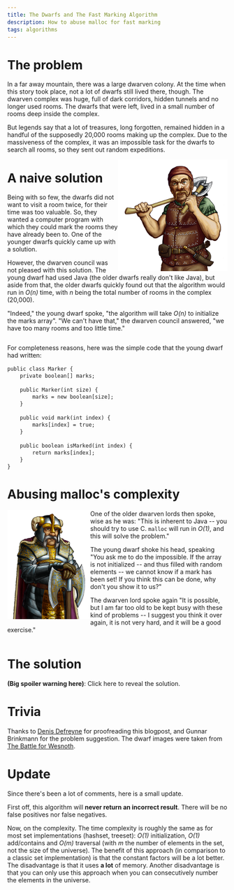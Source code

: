 ```yaml
---
title: The Dwarfs and The Fast Marking Algorithm
description: How to abuse malloc for fast marking
tags: algorithms
---
```


# The problem

In a far away mountain, there was a large dwarven colony. At the time when this
story took place, not a lot of dwarfs still lived there, though. The dwarven
complex was huge, full of dark corridors, hidden tunnels and no longer used
rooms. The dwarfs that were left, lived in a small number of rooms deep inside
the complex.

But legends say that a lot of treasures, long forgotten, remained hidden in
a handful of the supposedly 20,000 rooms making up the complex. Due to the
massiveness of the complex, it was an impossible task for the dwarfs to search
all rooms, so they sent out random expeditions.

<img src="/images/2010-07-11-young-dwarf.png" alt="A young dwarf"
     style="float: right" />

# A naive solution

Being with so few, the dwarfs did not want to visit a room twice, for their time
was too valuable. So, they wanted a computer program with which they could mark
the rooms they have already been to. One of the younger dwarfs quickly came up
with a solution.

However, the dwarven council was not pleased with this solution. The young dwarf
had used Java (the older dwarfs really don't like Java), but aside from that,
the older dwarfs quickly found out that the algorithm would run in _O(n)_ time,
with _n_ being the total number of rooms in the complex (20,000).

"Indeed," the young dwarf spoke, "the algorithm will take _O(n)_ to initialize
the marks array". "We can't have that," the dwarven council answered, "we have
too many rooms and too little time."

<div style="clear: both"></div>

For completeness reasons, here was the simple code that the young dwarf had
written:

~~~~~{.java}
public class Marker {
    private boolean[] marks;

    public Marker(int size) {
        marks = new boolean[size];
    }

    public void mark(int index) {
        marks[index] = true;
    }

    public boolean isMarked(int index) {
        return marks[index];
    }
}
~~~~~

# Abusing malloc's complexity

<img src="/images/2010-07-11-lord.png" alt="Wise dwarven lord"
     style="float: left" />

One of the older dwarven lords then spoke, wise as he was: "This is inherent
to Java -- you should try to use C. `malloc` will run in _O(1)_, and this will
solve the problem."

The young dwarf shoke his head, speaking "You ask me to do the impossible. If
the array is not initialized -- and thus filled with random elements -- we
cannot know if a mark has been set! If you think this can be done, why don't you
show it to us?"

The dwarven lord spoke again "It is possible, but I am far too old to be kept
busy with these kind of problems -- I suggest you think it over again, it is not
very hard, and it will be a good exercise."

<div style="clear: both"></div>

# The solution

<div onclick="document.getElementById('solution').style.display='block';">

__(Big spoiler warning here)__: Click here to reveal the solution.

</div>

<div id="solution" style="display: none">

The solution of the dwarven lord goes a bit like this: two arrays of the
requested size are allocated. We shall call one `array` and the other one
`marks`. They are both filled with random elements, since we do not want to
initialize them.

The `array` can be compared to the array used in the Java program, except all
values are initially random integers.

In addition to the `marks` array, we keep the number of marks set. Initially,
this number is 0. All values in the `marks` array are random integers, too.

When we want to mark an item, instead of setting the corresponding element
of `array` to `true`, we let it point to the next position in `marks` and we
increment the number of marks. Now, we have this element in `marks` point back
to the element in `array`. This way, an element in `array` can, by chance, point
to an element in `marks`, but this won't matter since the element in `marks`
won't point back, and so we can determine it's fake.

![An illustration](/images/2010-07-11-illustration.png)

This figure illustrates the algorithm. Only one element is marked: the fourth
element. Therefore, only one element from the `marks` structure is used (the
number is set to 1). All elements in the `array` except the fourth element point
to random positions. The fourth points to the first mark (since we set the
fourth mark).

By chance, the second element in `array` also points to the first mark. However,
we can easily see that only the fourth element is marked, since the first mark
points back to the fourth element in `array`.

Here is [an implementation in C](http://gist.github.com/471529).

</div>

# Trivia

Thanks to [Denis Defreyne](http://stoneship.org) for proofreading this blogpost,
and Gunnar Brinkmann for the problem suggestion. The dwarf images were taken
from [The Battle for Wesnoth](http://wesnoth.org/).

# Update

Since there's been a lot of comments, here is a small update.

First off, this algorithm will **never return an incorrect result**. There will
be no false positives nor false negatives.

Now, on the complexity. The time complexity is roughly the same as for most set
implementations (hashset, treeset): _O(1)_ initialization, _O(1)_ add/contains
and _O(m)_ traversal (with _m_ the number of elements in the set, not the size
of the universe). The benefit of this approach (in comparison to a classic
set implementation) is that the constant factors will be a lot better. The
disadvantage is that it uses **a lot** of memory. Another disadvantage is that
you can only use this approach when you can consecutively number the elements in
the universe.
